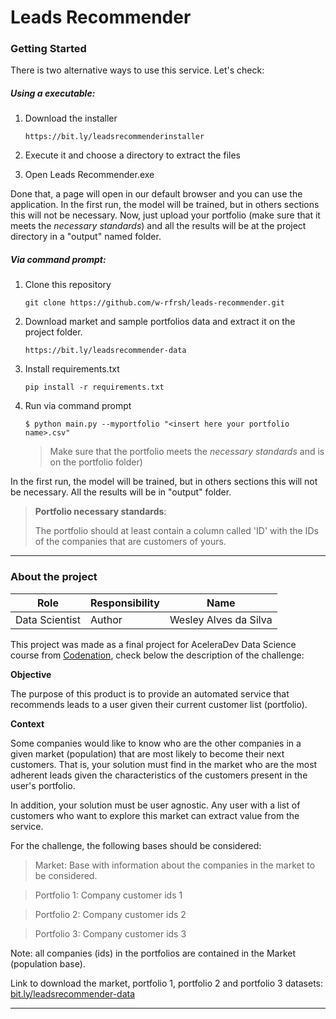 # Leads Recommender

### Getting Started

There is two alternative ways to use this service. Let's check:

##### Using a executable: 

1. Download the installer

   ```
   https://bit.ly/leadsrecommenderinstaller
   ```

2. Execute it and choose a directory to extract the files

3. Open Leads Recommender.exe

Done that, a page will open in our default browser and you can use the application. In the first run, the model will be trained, but in others sections this will not be necessary. Now, just upload your portfolio (make sure that it meets the _necessary standards_) and all the results will be at the project directory in a "output" named folder.

##### Via command prompt:

1. Clone this repository

   ```
   git clone https://github.com/w-rfrsh/leads-recommender.git
   ```

2. Download market and sample portfolios data and extract it on the project folder.

   ```
   https://bit.ly/leadsrecommender-data
   ```

3. Install requirements.txt

   ```
   pip install -r requirements.txt
   ```

4. Run via command prompt 

   ```
   $ python main.py --myportfolio "<insert here your portfolio name>.csv"
   ```

   >  Make sure that the portfolio meets the _necessary standards_ and is on the portfolio folder)

In the first run, the model will be trained, but in others sections this will not be necessary. All the results will be in "output" folder.

> **Portfolio necessary standards**: 
>
> The portfolio should at least contain a column called 'ID' with the IDs of the companies that are customers of yours.

----

### About the project

|      Role      | Responsibility | Name                  |
| :------------: | -------------- | --------------------- |
| Data Scientist | Author         | Wesley Alves da Silva |

This project was made as a final project for AceleraDev Data Science course from [Codenation](https://www.codenation.dev/), check below the description of the challenge:

**Objective**

The purpose of this product is to provide an automated service that recommends leads to a user given their current customer list (portfolio).

**Context**

Some companies would like to know who are the other companies in a given market (population) that are most likely to become their next customers. That is, your solution must find in the market who are the most adherent leads given the characteristics of the customers present in the user's portfolio.

In addition, your solution must be user agnostic. Any user with a list of customers who want to explore this market can extract value from the service.

For the challenge, the following bases should be considered:

> Market: Base with information about the companies in the market to be  considered. 

> Portfolio 1: Company customer ids 1

> Portfolio 2: Company customer ids 2

> Portfolio 3: Company customer ids 3

Note: all companies (ids) in the portfolios are contained in the Market (population base).

Link to download the market, portfolio 1, portfolio 2 and portfolio 3 datasets: [bit.ly/leadsrecommender-data](bit.ly/leadsrecommender-data)

---

### 



